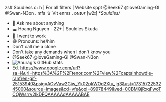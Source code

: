 zs# Soudless c+h | For all filters | Website sppt @Seek67 @loveGaming-GI @Swan-N3on . mfa ⇧ Vlt enms . ᴅɴɪᴜғ [ᴡ2ɪ]
**Souldles/*
- 💬 Ask me about anything
- 🕳️ Hoang Nguyen - 22+ | Souldles Skuda
- 🍴 I went to work
- 😄 Pronouns: he/him
- Don't call me a clone
- Don't take any demands when I don't know you
- @Seek67 @loveGaming-GI @Swan-N3on
- ![Anurag's GitHub stats](https://github-readme-stats.vercel.app/api?username=anuraghazra&theme=dark&show_icons=true)
- Ed. 
https://www.google.com/url?sa=i&url=https%3A%2F%2Ftenor.com%2Fview%2Fcaptainhowdie-ranfren-gif-25153940&psig=AOvVaw2Giw_Yk02pkWOd2Xtu_jg3&ust=1731572253245000&source=images&cd=vfe&opi=89978449&ved=0CBMQjRxqFwoTCOjWsrrv2IkDFQAAAAAdAAAAABAE
